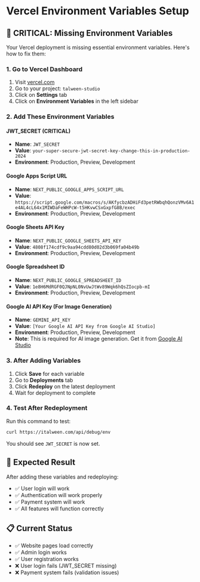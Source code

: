 # Vercel Environment Variables Setup

## 🚨 CRITICAL: Missing Environment Variables

Your Vercel deployment is missing essential environment variables. Here's how to fix them:

### 1. Go to Vercel Dashboard
1. Visit [vercel.com](https://vercel.com)
2. Go to your project: `talween-studio`
3. Click on **Settings** tab
4. Click on **Environment Variables** in the left sidebar

### 2. Add These Environment Variables

#### **JWT_SECRET (CRITICAL)**
- **Name**: `JWT_SECRET`
- **Value**: `your-super-secure-jwt-secret-key-change-this-in-production-2024`
- **Environment**: Production, Preview, Development

#### **Google Apps Script URL**
- **Name**: `NEXT_PUBLIC_GOOGLE_APPS_SCRIPT_URL`
- **Value**: `https://script.google.com/macros/s/AKfycbzADHiFd3petRWbqhQonzVMv6A1e4AL4cL64x1MIWDaFeWHPcW-t5HKvwCSxGxpfG8B/exec`
- **Environment**: Production, Preview, Development

#### **Google Sheets API Key**
- **Name**: `NEXT_PUBLIC_GOOGLE_SHEETS_API_KEY`
- **Value**: `4808f174cdf9c9aa94cdd80d02d3b069fa04b49b`
- **Environment**: Production, Preview, Development

#### **Google Spreadsheet ID**
- **Name**: `NEXT_PUBLIC_GOOGLE_SPREADSHEET_ID`
- **Value**: `1e8H6MdRGF0QJNpNL0NvUwJtWv89Wqk6hQsZIocpb-mI`
- **Environment**: Production, Preview, Development

#### **Google AI API Key (For Image Generation)**
- **Name**: `GEMINI_API_KEY`
- **Value**: `[Your Google AI API Key from Google AI Studio]`
- **Environment**: Production, Preview, Development
- **Note**: This is required for AI image generation. Get it from [Google AI Studio](https://aistudio.google.com/)

### 3. After Adding Variables
1. Click **Save** for each variable
2. Go to **Deployments** tab
3. Click **Redeploy** on the latest deployment
4. Wait for deployment to complete

### 4. Test After Redeployment
Run this command to test:
```bash
curl https://italween.com/api/debug/env
```

You should see `JWT_SECRET` is now set.

## 🎯 Expected Result
After adding these variables and redeploying:
- ✅ User login will work
- ✅ Authentication will work properly
- ✅ Payment system will work
- ✅ All features will function correctly

## 📋 Current Status
- ✅ Website pages load correctly
- ✅ Admin login works
- ✅ User registration works
- ❌ User login fails (JWT_SECRET missing)
- ❌ Payment system fails (validation issues)

